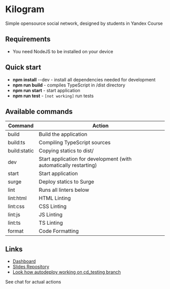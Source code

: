 # Kilogram

Simple opensource social network, designed by students in Yandex Course

## Requirements

- You need NodeJS to be installed on your device

## Quick start

- **npm install** --dev - install all dependencies needed for development
- **npm run build** - compiles TypeScript in /dist directory
- **npm run start** - start application
- **npm run test** - `[not working]` run tests

## Available commands

| Command      | Action                                                            |
| ------------ | ----------------------------------------------------------------- |
| build        | Build the application                                             |
| build:ts     | Compiling TypeScript sources                                      |
| build:static | Copying statics to dist/                                          |
| dev          | Start application for development (with automatically restarting) |
| start        | Start application                                                 |
| surge        | Deploy statics to Surge                                           |
| lint         | Runs all linters below                                            |
| lint:html    | HTML Linting                                                      |
| lint:css     | CSS Linting                                                       |
| lint:js      | JS Linting                                                        |
| lint:ts      | TS Linting                                                        |
| format       | Code Formatting                                                   |

## Links

- [Dashboard](https://trello.com/b/xUnRQrQE/kilogram)
- [Slides Repository](https://github.com/urfu-2020/slides)
- [Look how autodeploy working on cd_testing branch](https://kilogramcd-team4.herokuapp.com/)

See chat for actual actions
